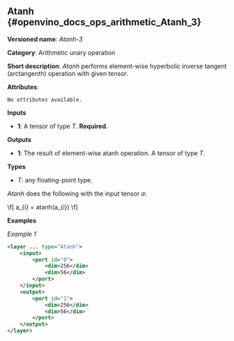 ## Atanh <a name="Atanh"></a> {#openvino_docs_ops_arithmetic_Atanh_3}

**Versioned name**: *Atanh-3*

**Category**: Arithmetic unary operation

**Short description**: *Atanh* performs element-wise hyperbolic inverse tangent (arctangenth) operation with given tensor.

**Attributes**:

    No attributes available.

**Inputs**

* **1**: A tensor of type *T*. **Required.**

**Outputs**

* **1**: The result of element-wise atanh operation. A tensor of type *T*.

**Types**

* *T*: any floating-point type.

*Atanh* does the following with the input tensor *a*:

\f[
a_{i} = atanh(a_{i})
\f]

**Examples**

*Example 1*

```xml
<layer ... type="Atanh">
    <input>
        <port id="0">
            <dim>256</dim>
            <dim>56</dim>
        </port>
    </input>
    <output>
        <port id="1">
            <dim>256</dim>
            <dim>56</dim>
        </port>
    </output>
</layer>
```

